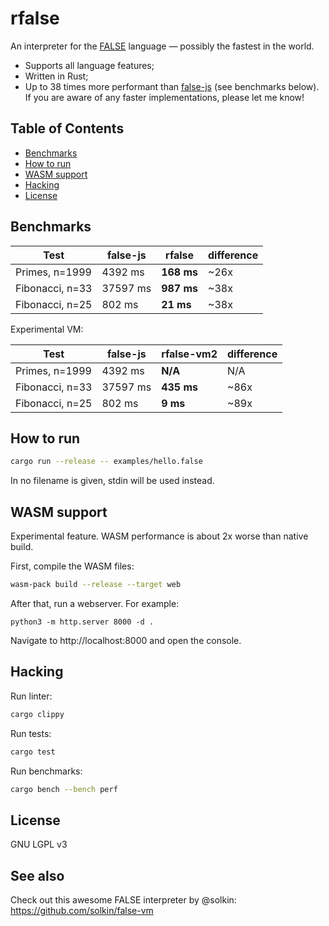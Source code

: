 # rfalse

An interpreter for the [FALSE](https://esolangs.org/wiki/FALSE) language — possibly the fastest in the world.

- Supports all language features;
- Written in Rust;
- Up to 38 times more performant than [false-js](http://www.quirkster.com/iano/js/false-js.html) (see benchmarks below). If you are aware of any faster implementations, please let me know!

## Table of Contents

- [Benchmarks](#benchmarks)
- [How to run](#how-to-run)
- [WASM support](#wasm-support)
- [Hacking](#hacking)
- [License](#license)

## Benchmarks

| Test | false-js | rfalse | difference |
|------|----------|--------|------------|
| Primes, n=1999 | 4392 ms | **168 ms** | ~26x
| Fibonacci, n=33 | 37597 ms | **987 ms** | ~38x
| Fibonacci, n=25 | 802 ms | **21 ms** | ~38x

Experimental VM:

| Test | false-js | rfalse-vm2 | difference |
|------|----------|--------|------------|
| Primes, n=1999 | 4392 ms | **N/A** | N/A
| Fibonacci, n=33 | 37597 ms | **435 ms** | ~86x
| Fibonacci, n=25 | 802 ms | **9 ms** | ~89x

## How to run

```sh
cargo run --release -- examples/hello.false
```

In no filename is given, stdin will be used instead.

## WASM support

Experimental feature. WASM performance is about 2x worse than native build.

First, compile the WASM files:

```sh
wasm-pack build --release --target web
```

After that, run a webserver. For example:

```
python3 -m http.server 8000 -d .
```

Navigate to http://localhost:8000 and open the console.

## Hacking

Run linter:

```sh
cargo clippy
```

Run tests:

```sh
cargo test
```

Run benchmarks:

```sh
cargo bench --bench perf
```

## License

GNU LGPL v3

## See also

Check out this awesome FALSE interpreter by @solkin: https://github.com/solkin/false-vm
